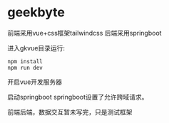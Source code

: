 # geekbyte

前端采用vue+css框架tailwindcss
后端采用springboot

进入gkvue目录运行:
```
npm install
npm run dev
```
开启vue开发服务器

启动springboot
springboot设置了允许跨域请求。

前端后端，数据交互暂未写完，只是测试框架
